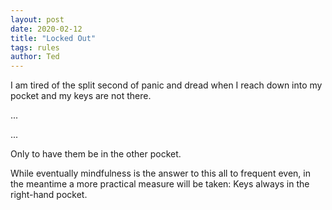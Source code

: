 ```yaml
---
layout: post
date: 2020-02-12
title: "Locked Out"
tags: rules
author: Ted
---
```


I am tired of the split second of panic and dread when I reach down into my pocket and my keys are not there.

...

...

Only to have them be in the other pocket.

While eventually mindfulness is the answer to this all to frequent even, in the meantime a more practical measure will be taken: Keys always in the right-hand pocket.
